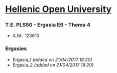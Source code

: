 # [Hellenic Open University](https://github.com/joemccann/dillinger/blob/master/KUBERNETES.md)
### T.E. PLS50 - Ergasia E6 - Thema 4
- A.M.: 123610

### Ergasies  
- Ergasia_1 _(added on 21/04/2017 18:20)_  
- Ergasia_2 _(added on 21/04/2017 18:20)_  
